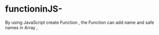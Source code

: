 # functioninJS-
By using JavaScript create Function , the Function can add name and safe names in Array , 
